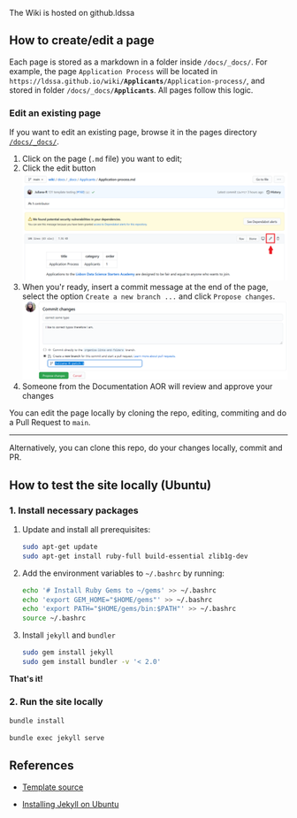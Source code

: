
The Wiki is hosted on github.ldssa

## How to create/edit a page

Each page is stored as a markdown in a folder inside `/docs/_docs/`. For example, the page `Application Process` will be located in `https://ldssa.github.io/wiki/`**`Applicants`**`/Application-process/`, and stored in folder `/docs/_docs/`**`Applicants`**. All pages follow this logic.

### Edit an existing page

If you want to edit an existing page, browse it in the pages directory [`/docs/_docs/`](https://github.com/LDSSA/wiki/tree/main/docs/_docs).

1. Click on the page (`.md` file) you want to edit;
1. Click the edit button
![](docs/images/edit_page.png)
1. When you'r ready, insert a commit message at the end of the page, select the option `Create a new branch ...` and click `Propose changes`.
![](docs/images/propose_changes.png)
1. Someone from the Documentation AOR will review and approve your changes

You can edit the page locally by cloning the repo, editing, commiting and do a Pull Request to `main`.

---

Alternatively, you can clone this repo, do your changes locally, commit and PR.



## How to test the site locally (Ubuntu)

### **1. Install necessary packages**

1. Update and install all prerequisites:

    ```bash
    sudo apt-get update
    sudo apt-get install ruby-full build-essential zlib1g-dev
    ```

1. Add the environment variables to `~/.bashrc` by running:

    ```bash
    echo '# Install Ruby Gems to ~/gems' >> ~/.bashrc
    echo 'export GEM_HOME="$HOME/gems"' >> ~/.bashrc
    echo 'export PATH="$HOME/gems/bin:$PATH"' >> ~/.bashrc
    source ~/.bashrc
    ```

1. Install `jekyll` and `bundler`

    ```bash
    sudo gem install jekyll
    sudo gem install bundler -v '< 2.0'
    ```

**That's it!**

### **2. Run the site locally**

```bash
bundle install
```

```bash
bundle exec jekyll serve
```

## References

- [Template source](https://github.com/CloudCannon/edition-jekyll-template)

- [Installing Jekyll on Ubuntu](https://jekyllrb.com/docs/installation/ubuntu/)
